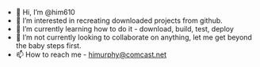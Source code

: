 - 👋 Hi, I’m @him610
- 👀 I’m interested in recreating downloaded projects from github.
- 🌱 I’m currently learning how to do it - download, build, test, deploy
- 💞️ I’m not currently looking to collaborate on anything, let me get beyond the baby steps first.
- 📫 How to reach me - himurphy@comcast.net

<!---
him610/him610 is a ✨ special ✨ repository because its `README.md` (this file) appears on your GitHub profile.
You can click the Preview link to take a look at your changes.
--->
